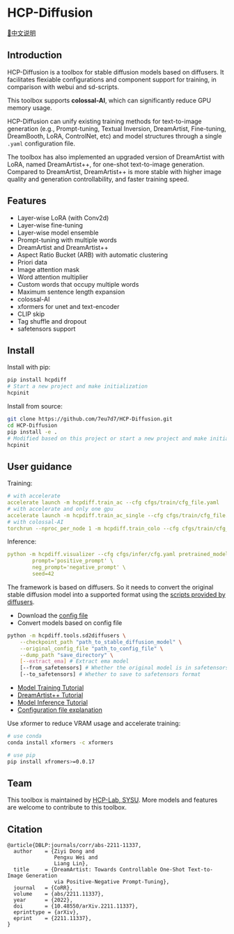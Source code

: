 # HCP-Diffusion

[📘中文说明](./README_cn.md)

## Introduction
HCP-Diffusion is a toolbox for stable diffusion models based on diffusers.
It facilitates flexiable configurations and component support for training, in comparison with webui and sd-scripts.

This toolbox supports **colossal-AI**, which can significantly reduce GPU memory usage.

HCP-Diffusion can unify existing training methods for text-to-image generation (e.g., Prompt-tuning, Textual Inversion, DreamArtist, Fine-tuning, DreamBooth, LoRA, ControlNet, etc) and model structures through a single ```.yaml``` configuration file.

The toolbox has also implemented an upgraded version of DreamArtist with LoRA, named DreamArtist++, for one-shot text-to-image generation.
Compared to DreamArtist, DreamArtist++ is more stable with higher image quality and generation controllability, and faster training speed.

## Features

* Layer-wise LoRA (with Conv2d)
* Layer-wise fine-tuning
* Layer-wise model ensemble
* Prompt-tuning with multiple words
* DreamArtist and DreamArtist++
* Aspect Ratio Bucket (ARB) with automatic clustering
* Priori data
* Image attention mask
* Word attention multiplier
* Custom words that occupy multiple words
* Maximum sentence length expansion
* colossal-AI
* xformers for unet and text-encoder
* CLIP skip
* Tag shuffle and dropout
* safetensors support

## Install

Install with pip:
```bash
pip install hcpdiff
# Start a new project and make initialization
hcpinit
```

Install from source:
```bash
git clone https://github.com/7eu7d7/HCP-Diffusion.git
cd HCP-Diffusion
pip install -e .
# Modified based on this project or start a new project and make initialization
hcpinit
```

## User guidance

Training:
```yaml
# with accelerate
accelerate launch -m hcpdiff.train_ac --cfg cfgs/train/cfg_file.yaml
# with accelerate and only one gpu
accelerate launch -m hcpdiff.train_ac_single --cfg cfgs/train/cfg_file.yaml
# with colossal-AI
torchrun --nproc_per_node 1 -m hcpdiff.train_colo --cfg cfgs/train/cfg_file.yaml
```

Inference:
```yaml
python -m hcpdiff.visualizer --cfg cfgs/infer/cfg.yaml pretrained_model=pretrained_model_path \
        prompt='positive_prompt' \
        neg_prompt='negative_prompt' \
        seed=42
```

The framework is based on diffusers. So it needs to convert the original stable diffusion model into a supported format using the [scripts provided by diffusers](https://github.com/huggingface/diffusers/blob/main/scripts/convert_original_stable_diffusion_to_diffusers.py).
+ Download the [config file](https://huggingface.co/runwayml/stable-diffusion-v1-5/blob/main/v1-inference.yaml)
+ Convert models based on config file

```bash
python -m hcpdiff.tools.sd2diffusers \
    --checkpoint_path "path_to_stable_diffusion_model" \
    --original_config_file "path_to_config_file" \
    --dump_path "save_directory" \
    [--extract_ema] # Extract ema model
    [--from_safetensors] # Whether the original model is in safetensors format
    [--to_safetensors] # Whether to save to safetensors format
```

+ [Model Training Tutorial](doc/guide_train.md)
+ [DreamArtist++ Tutorial](doc/guide_DA.md)
+ [Model Inference Tutorial](doc/guide_infer.md)
+ [Configuration file explanation](doc/guide_cfg.md)

Use xformer to reduce VRAM usage and accelerate training:
```bash
# use conda
conda install xformers -c xformers

# use pip
pip install xfromers>=0.0.17
```

## Team

This toolbox is maintained by [HCP-Lab, SYSU](https://www.sysu-hcp.net/).
More models and features are welcome to contribute to this toolbox.

## Citation

```
@article{DBLP:journals/corr/abs-2211-11337,
  author    = {Ziyi Dong and
               Pengxu Wei and
               Liang Lin},
  title     = {DreamArtist: Towards Controllable One-Shot Text-to-Image Generation
               via Positive-Negative Prompt-Tuning},
  journal   = {CoRR},
  volume    = {abs/2211.11337},
  year      = {2022},
  doi       = {10.48550/arXiv.2211.11337},
  eprinttype = {arXiv},
  eprint    = {2211.11337},
}
```
